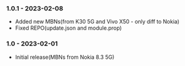 ### 1.0.1 - 2023-02-08
- Added new MBNs(from K30 5G and Vivo X50 - only diff to Nokia)
- Fixed REPO(update.json and module.prop)

### 1.0 - 2023-02-01
- Initial release(MBNs from Nokia 8.3 5G)
